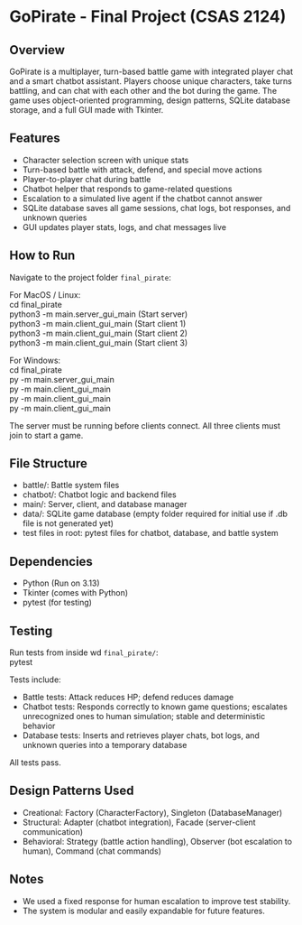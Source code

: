 # GoPirate - Final Project (CSAS 2124)

## Overview

GoPirate is a multiplayer, turn-based battle game with integrated player chat and a smart chatbot assistant. Players choose unique characters, take turns battling, and can chat with each other and the bot during the game. The game uses object-oriented programming, design patterns, SQLite database storage, and a full GUI made with Tkinter.

## Features

- Character selection screen with unique stats  
- Turn-based battle with attack, defend, and special move actions  
- Player-to-player chat during battle  
- Chatbot helper that responds to game-related questions  
- Escalation to a simulated live agent if the chatbot cannot answer  
- SQLite database saves all game sessions, chat logs, bot responses, and unknown queries  
- GUI updates player stats, logs, and chat messages live  

## How to Run

Navigate to the project folder `final_pirate`:

For MacOS / Linux:  
cd final_pirate  
python3 -m main.server_gui_main   (Start server)  
python3 -m main.client_gui_main   (Start client 1)  
python3 -m main.client_gui_main   (Start client 2)  
python3 -m main.client_gui_main   (Start client 3)  

For Windows:  
cd final_pirate  
py -m main.server_gui_main  
py -m main.client_gui_main  
py -m main.client_gui_main  
py -m main.client_gui_main  

The server must be running before clients connect. All three clients must join to start a game.

## File Structure

- battle/: Battle system files  
- chatbot/: Chatbot logic and backend files  
- main/: Server, client, and database manager  
- data/: SQLite game database (empty folder required for initial use if .db file is not generated yet)
- test files in root: pytest files for chatbot, database, and battle system  

## Dependencies

- Python (Run on 3.13) 
- Tkinter (comes with Python)  
- pytest (for testing)

## Testing

Run tests from inside wd `final_pirate/`:  
pytest

Tests include:  
- Battle tests: Attack reduces HP; defend reduces damage  
- Chatbot tests: Responds correctly to known game questions; escalates unrecognized ones to human simulation; stable and deterministic behavior  
- Database tests: Inserts and retrieves player chats, bot logs, and unknown queries into a temporary database  

All tests pass.

## Design Patterns Used

- Creational: Factory (CharacterFactory), Singleton (DatabaseManager)  
- Structural: Adapter (chatbot integration), Facade (server-client communication)  
- Behavioral: Strategy (battle action handling), Observer (bot escalation to human), Command (chat commands)  

## Notes

- We used a fixed response for human escalation to improve test stability.  
- The system is modular and easily expandable for future features.  


